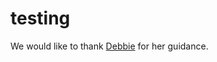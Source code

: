 # testing

We would like to thank [Debbie](https://levelup.gitconnected.com/how-to-deploy-a-python-flask-api-on-heroku-2e5ddfd943ef) for her guidance.
